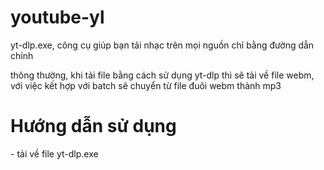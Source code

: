 # youtube-yl

yt-dlp.exe, công cụ giúp bạn tải nhạc trên mọi nguồn chỉ bằng đường dẫn chính

thông thường, khi tải file bằng cách sử dụng yt-dlp thì sẽ tải về file webm, với việc kết hợp với batch sẽ chuyển từ file đuôi webm thành mp3

<h1>Hướng dẫn sử dụng</h1>
- tải về file yt-dlp.exe

